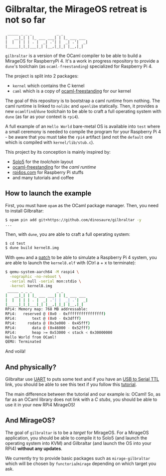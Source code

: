 # Gilbraltar, the MirageOS retreat is not so far

```
 _____ _ _ _           _ _           
|   __|_| | |_ ___ ___| | |_ ___ ___ 
|  |  | | | . |  _| .'| |  _| .'|  _|
|_____|_|_|___|_| |__,|_|_| |__,|_|  

```

`gilbraltar` is a version of the OCaml compiler to be able to build a MirageOS
for RaspberryPi 4. It's a work in progress repository to provide a `dune`'s 
toolchain (as `ocaml-freestanding`) specialized for Raspberry Pi 4.

The project is split into 2 packages:
- `kernel` which contains the C kernel
- `caml` which is a copy of [ocaml-freestanding][] for our kernel

The goal of this repository is to bootstrap a caml runtime from nothing. The
caml runtime is linked to `nolibc` and `openlibm` statically. Then, it provides
a new `ocamlfind`/`dune` toolchain to be able to craft a full operating system
with `dune` (as far as your context is `rpi4`).

A full example of an `Hello World` bare-metal OS is available into `test` where
a small ceremony is needed to compile the program for your Raspberry Pi 4 - be
aware that you must take the `rpi4` artifact (and not the `default` one which
is compiled with `kernel/lib/stub.c`).

This project by its conception is mainly inspired by:
- [Solo5][] for the _toolchain_ layout
- [ocaml-freestanding][] for the _caml runtime_
- [rpi4os.com][] for Raspberry Pi stuffs
- and many tutorials and coffee

## How to launch the example

First, you must have `opam` as the OCaml package manager. Then, you need to
install Gilbraltar:
```sh
$ opam pin add git+https://github.com/dinosaure/gilbraltar -y
...
```

Then, with `dune`, you are able to craft a full operating system:
```sh
$ cd test
$ dune build kernel8.img
```

With `qemu` and a [patch][] to be able to simulate a Raspberry Pi 4 system, you
are able to launch the `kernel8.elf` with (Ctrl a + x to terminate):
```sh
$ qemu-system-aarch64 -M raspi4 \
  -nographic -no-reboot \
  -serial null -serial mon:stdio \
  -kernel kernel8.img
 _____ _ _ _           _ _           
|   __|_| | |_ ___ ___| | |_ ___ ___ 
|  |  | | | . |  _| .'| |  _| .'|  _|
|_____|_|_|___|_| |__,|_|_| |__,|_|  
RPi4: Memory map: 768 MB addressable:
RPi4:   reserved @ (0x0 - 0xffffffffffffffff)
RPi4:       text @ (0x0 - 0x3dfff)
RPi4:     rodata @ (0x3e000 - 0x45fff)
RPi4:       data @ (0x46000 - 0x52fff)
RPi4:       heap >= 0x53000 < stack < 0x30000000
Hello World from OCaml!
QEMU: Terminated
```

And voilà!

## And physically?

Gilbraltar use [UART][] to puts some text and if you have an
[USB to Serial TTL][] link, you should be able to see this text if you follow
this [tutorial][].

The main difference between the tutorial and our example is: OCaml! So, as far
as an OCaml library does not link with a _C stubs_, you should be able to use
it in your new RPi4 MirageOS!

## And MirageOS?

The goal of `gilbraltar` is to be a _target_ for MirageOS. For a MirageOS
application, you should be able to compile it to Solo5 (and launch the
operating system into KVM) and Gilbraltar (and launch the OS into your RPi4)
**without any updates**.

We currently try to provide basic packages such as `mirage-gilbraltar` which
will be chosen by `functoria`/`mirage` depending on which target you ask.

[Solo5]: https://github.com/Solo5/solo5
[ocaml-freestanding]: https://github.com/mirage/ocaml-freestanding
[rpi4os.com]: https://www.rpi4os.com/
[UART]: https://en.wikipedia.org/wiki/Universal_asynchronous_receiver-transmitter
[USB to Serial TTL]: https://www.google.com/search?hl=en&q=USB%20to%20serial%20TTL
[patch]: https://gitlab.com/philmd/qemu.git#raspi4_wip
[tutorial]: https://www.rpi4os.com/part3-helloworld/#connecting-the-cable
